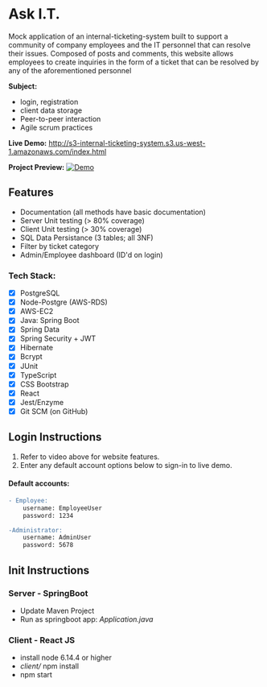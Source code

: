 # Ask I.T.
Mock application of an internal-ticketing-system built to support a community of company employees and the IT personnel that can resolve their issues. Composed of posts and comments, this website allows employees to create inquiries in the form of a ticket that can be resolved by any of the aforementioned personnel

**Subject:**
- login, registration
- client data storage
- Peer-to-peer interaction
- Agile scrum practices

**Live Demo:** http://s3-internal-ticketing-system.s3.us-west-1.amazonaws.com/index.html

**Project Preview:**
[![Demo](https://github.com/chriscastaneda/rev-p2-internal-ticketing-system/blob/master/assests/img/demo_snip.PNG)](https://drive.google.com/file/d/10OXxnCC41nw44Z3nhHYRkfyc8cxjXH23/view)

## Features
- Documentation (all methods have basic documentation)
- Server Unit testing (> 80% coverage)
- Client Unit testing (> 30% coverage)
- SQL Data Persistance (3 tables; all 3NF)
- Filter by ticket category
- Admin/Employee dashboard (ID'd on login)

### Tech Stack:
- [x] PostgreSQL
- [x] Node-Postgre (AWS-RDS)
- [x] AWS-EC2
- [x] Java: Spring Boot
- [x] Spring Data
- [x] Spring Security + JWT
- [x] Hibernate
- [x] Bcrypt
- [x] JUnit
- [x] TypeScript
- [x] CSS Bootstrap
- [x] React
- [x] Jest/Enzyme
- [x] Git SCM (on GitHub)

## Login Instructions
1. Refer to video above for website features. 
2. Enter any default account options below to sign-in to live demo.

<div id="anchor">

####  Default accounts:

</div> 

```diff
- Employee:
    username: EmployeeUser
    password: 1234

-Administrator: 
    username: AdminUser
    password: 5678
```

## Init Instructions

### Server - SpringBoot
- Update Maven Project
- Run as springboot app: _Application.java_

### Client - React JS
- install node 6.14.4 or higher
- _client/_ npm install
- npm start

